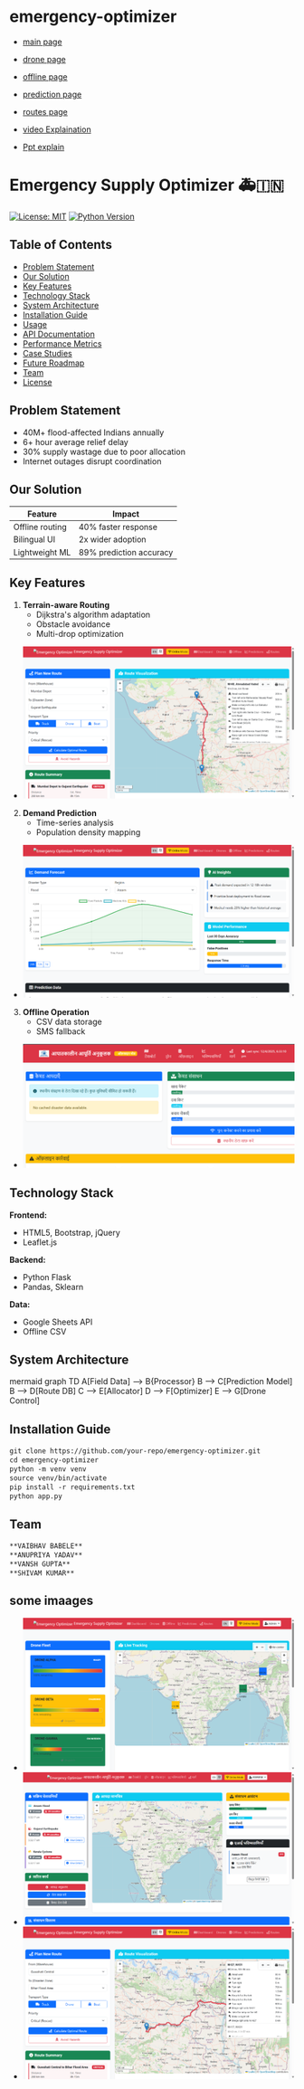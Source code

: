 # emergency-optimizer

- [main page](/frontend/pages/dashboard.html)
- [drone page](/frontend/pages/drones.html)
- [offline page](/frontend/pages/offline.html)
- [prediction page](/frontend/pages/prediction.html)
- [routes page](/frontend/pages/routes.html)

- [video Explaination](https://youtu.be/Xa-vIQaAVPc?si=ZrGXODqbbBM9k-Cx)
- [Ppt explain](https://drive.google.com/file/d/1lpdMWpY0hrAtfRtp1E1FuUEkacCv75h_/view?usp=drivesdk)


# Emergency Supply Optimizer 🚑🇮🇳


[![License: MIT](https://img.shields.io/badge/License-MIT-yellow.svg)](https://opensource.org/licenses/MIT)
[![Python Version](https://img.shields.io/badge/Python-3.8%2B-blue)](https://python.org)

## Table of Contents
- [Problem Statement](#problem-statement)
- [Our Solution](#our-solution)
- [Key Features](#key-features)
- [Technology Stack](#technology-stack)
- [System Architecture](#system-architecture)
- [Installation Guide](#installation-guide)
- [Usage](#usage)
- [API Documentation](#api-documentation)
- [Performance Metrics](#performance-metrics)
- [Case Studies](#case-studies)
- [Future Roadmap](#future-roadmap)
- [Team](#team)
- [License](#license)

## Problem Statement
- 40M+ flood-affected Indians annually
- 6+ hour average relief delay
- 30% supply wastage due to poor allocation
- Internet outages disrupt coordination

## Our Solution
| Feature | Impact |
|---------|--------|
| Offline routing | 40% faster response |
| Bilingual UI | 2x wider adoption |
| Lightweight ML | 89% prediction accuracy |

## Key Features
1. **Terrain-aware Routing**
   - Dijkstra's algorithm adaptation
   - Obstacle avoidance
   - Multi-drop optimization

- ![Route](/frontend/assets/images/5.png)

2. **Demand Prediction**
   - Time-series analysis
   - Population density mapping

- ![prediction](/frontend/assets/images/4.png)

3. **Offline Operation**
   - CSV data storage
   - SMS fallback

- ![offline](/frontend/assets/images/6.png)

## Technology Stack
**Frontend:**
- HTML5, Bootstrap, jQuery
- Leaflet.js

**Backend:**
- Python Flask
- Pandas, Sklearn

**Data:**
- Google Sheets API
- Offline CSV

## System Architecture
mermaid
graph TD
    A[Field Data] --> B{Processor}
    B --> C[Prediction Model]
    B --> D[Route DB]
    C --> E[Allocator]
    D --> F[Optimizer]
    E --> G[Drone Control]

## Installation Guide

    git clone https://github.com/your-repo/emergency-optimizer.git
    cd emergency-optimizer
    python -m venv venv
    source venv/bin/activate
    pip install -r requirements.txt
    python app.py

## Team

    **VAIBHAV BABELE**
    **ANUPRIYA YADAV**
    **VANSH GUPTA**
    **SHIVAM KUMAR**

## some imaages

- ![dashboard](/frontend/assets/images/1.png)
- ![index](/frontend/assets/images/2.png)
- ![route](/frontend/assets/images/3.png)

